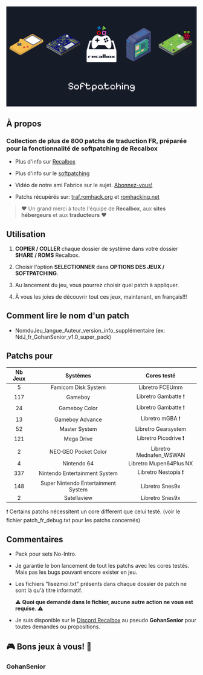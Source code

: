 #

![softpatching_recalbox](softpatching_recalbox.png)

## À propos

### Collection de plus de 800 patchs de traduction FR, préparée pour la fonctionnalité de softpatching de Recalbox

- Plus d'info sur [Recalbox](https://www.recalbox.com/fr/ "recalbox.com")

- Plus d'info sur le [softpatching](https://wiki.recalbox.com/fr/basic-usage/features/softpatching "wiki.recalbox.com")

- Vidéo de notre ami Fabrice sur le sujet. [Abonnez-vous!](https://youtu.be/z6rdZ0jpSvs?si=ZQ6eWgdMe-Me4O7T "Chaine Youtube Recalbox")

- Patchs récupérés sur: [traf.romhack.org](https://traf.romhack.org/) et [romhacking.net](https://www.romhacking.net/)

>:heart: Un grand merci à toute l'équipe de **Recalbox**, aux **sites hébergeurs** et aux **traducteurs** :heart:

## Utilisation

1. **COPIER / COLLER** chaque dossier de système dans votre dossier **SHARE / ROMS** Recalbox.

2. Choisir l'option **SELECTIONNER** dans **OPTIONS DES JEUX / SOFTPATCHING**.

3. Au lancement du jeu, vous pourrez choisir quel patch à appliquer.

4. À vous les joies de découvrir tout ces jeux, maintenant, en français!!!

## Comment lire le nom d'un patch

- NomduJeu_langue_Auteur_version_info_supplémentaire (ex: NdJ_fr_GohanSenior_v1.0_super_pack)

## Patchs pour

| Nb Jeux | Systèmes | Cores testé |
|:-------:|:--------:|:-----------:|
| 5 | Famicom Disk System | Libretro FCEUmm |
| 117 | Gameboy | Libretro Gambatte :heavy_exclamation_mark: |
| 24 | Gameboy Color | Libretro Gambatte :heavy_exclamation_mark: |
| 13 | Gameboy Advance | Libretro mGBA :heavy_exclamation_mark: |
| 52 | Master System | Libretro Gearsystem |
| 121 | Mega Drive | Libretro Picodrive :heavy_exclamation_mark: |
| 2 | NEO·GEO Pocket Color | Libretro Mednafen_WSWAN |
| 4 | Nintendo 64 | Libretro Mupen64Plus NX |
| 337 | Nintendo Entertainment System | Libretro Nestopia :heavy_exclamation_mark: |
| 148 | Super Nintendo Entertainment System | Libretro Snes9x |
| 2 | Satellaview | Libretro Snes9x |

:heavy_exclamation_mark: Certains patchs nécessitent un core different que celui testé. (voir le fichier patch_fr_debug.txt pour les patchs concernés)

## Commentaires

- Pack pour sets No-Intro.

- Je garantie le bon lancement de tout les patchs avec les cores testés. Mais pas les bugs pouvant encore exister en jeu.

- Les fichiers "lisezmoi.txt" présents dans chaque dossier de patch ne sont là qu'à titre informatif.

  :warning: **Quoi que demandé dans le fichier, aucune autre action ne vous est requise**. :warning:

- Je suis disponible sur le [Discord Recalbox](https://discord.gg/GQJREVqrU2) au pseudo **GohanSenior** pour toutes demandes ou propositions.
  
## :video_game: Bons jeux à vous! :round_pushpin:

### GohanSenior
